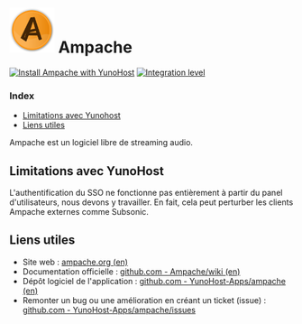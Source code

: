 # <img src="/images/ampache_logo.png" height="80px" alt="logo de Ampache"> Ampache

[![Install Ampache with YunoHost](https://install-app.yunohost.org/install-with-yunohost.png)](https://install-app.yunohost.org/?app=ampache) [![Integration level](https://dash.yunohost.org/integration/ampache.svg)](https://dash.yunohost.org/appci/app/ampache)

### Index

- [Limitations avec Yunohost](#limitations-avec-yunohost)
- [Liens utiles](#liens-utiles)

Ampache est un logiciel libre de streaming audio.

## Limitations avec YunoHost

L'authentification du SSO ne fonctionne pas entièrement à partir du panel d'utilisateurs, nous devons y travailler. En fait, cela peut perturber les clients Ampache externes comme Subsonic.

## Liens utiles

+ Site web : [ampache.org (en)](http://ampache.org/)
+ Documentation officielle : [github.com - Ampache/wiki (en)](https://github.com/ampache/ampache/wiki)
+ Dépôt logiciel de l'application : [github.com - YunoHost-Apps/ampache (en)](https://github.com/YunoHost-Apps/ampache_ynh)
+ Remonter un bug ou une amélioration en créant un ticket (issue) : [github.com - YunoHost-Apps/ampache/issues](https://github.com/YunoHost-Apps/ampache_ynh/issues)
